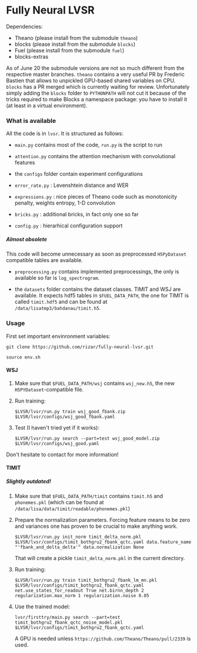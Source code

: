 # Fully Neural LVSR

Dependencies:

- Theano (please install from the submodule `theano`)
- blocks (please install from the submodule `blocks`)
- Fuel (please install from the submodule `fuel`)
- blocks-extras

As of June 20 the submodule versions are not so much different from the
respective master branches. `theano` contains a very useful PR by Frederic
Bastien that allows to unpickled GPU-based shared variables on CPU. `blocks`
has a PR merged which is currently waiting for review. Unfortunately 
simply adding the `blocks` folder to ``PYTHONPATH`` will not cut it 
because of the tricks required to make Blocks a namespace package:
you have to install it (at least in a virtual environment).

### What is available

All the code is in `lvsr`. It is structured as follows:

* `main.py` contains most of the code, `run.py` is the script to run

* `attention.py` contains the attention mechanism with convolutional features

* the `configs` folder contain experiment configurations

* `error_rate.py` : Levenshtein distance and WER

* `expressions.py` : nice pieces of Theano code such as monotonicity penalty, 
   weights entropy, 1-D convolution

* `bricks.py` : additional bricks, in fact only one so far

* `config.py` : hierarhical configuration support

##### Almost obsolete

This code will become unnecessary as soon as preprocessed ``H5PyDataset`` compatible
tables are available.

* `preprocessing.py` contains implemented preprocessings, the only is available so far is
  `log_spectrogram`. 

* the `datasets` folder contains the dataset classes. TIMIT and WSJ are available.
  It expects hdf5 tables in `$FUEL_DATA_PATH`, the one for TIMIT is called
  `timit.hdf5` and can be found at `/data/lisatmp3/bahdanau/timit.h5`.

### Usage

First set important envinronment variables:

`git clone https://github.com/rizar/fully-neural-lvsr.git`

`source env.sh`

#### WSJ

1. Make sure that `$FUEL_DATA_PATH/wsj` contains `wsj_new.h5`,
   the new `H5PYDataset`-compatible file.

2. Run training:

   `$LVSR/lvsr/run.py train wsj_good_fbank.zip $LVSR/lvsr/configs/wsj_good_fbank.yaml`

3. Test (I haven't tried yet if it works):

   `$LVSR/lvsr/run.py search --part=test wsj_good_model.zip  $LVSR/lvsr/configs/wsj_good.yaml`

Don't hesitate to contact for more information!

#### TIMIT

##### Slightly outdated!

1. Make sure that `$FUEL_DATA_PATH/timit` contains `timit.h5` and `phonemes.pkl` (which can
   be found at `/data/lisa/data/timit/readable/phonemes.pkl`)

2. Prepare the normalization parameters. Forcing feature means to be zero and variances 
   one has proven to be crucial to make anything work.

   `$LVSR/lvsr/run.py init_norm timit_delta_norm.pkl $LVSR/lvsr/configs/timit_bothgru2_fbank_qctc.yaml data.feature_name "'fbank_and_delta_delta'" data.normalization None`
 
   That will create a pickle `timit_delta_norm.pkl` in the current directory.

3. Run training:

   `$LVSR/lvsr/run.py train timit_bothgru2_fbank_lm_mn.pkl $LVSR/lvsr/configs/timit_bothgru2_fbank_qctc.yaml net.use_states_for_readout True net.birnn_depth 2 regularization.max_norm 1 regularization.noise 0.05`

4. Use the trained model:

   `lvsr/firsttry/main.py search --part=test timit_bothgru2_fbank_qctc_noise_model.pkl  $LVSR/lvsr/configs/timit_bothgru2_fbank_qctc.yaml` 

   A GPU is needed unless `https://github.com/Theano/Theano/pull/2339` is used.
